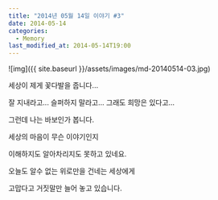 ```yaml
---
title: "2014년 05월 14일 이야기 #3"
date: 2014-05-14
categories:
  - Memory
last_modified_at: 2014-05-14T19:00
---
```


![img]({{ site.baseurl }}/assets/images/md-20140514-03.jpg)


세상이 제게 꽃다발을 줍니다... 

잘 지내라고... 슬퍼하지 말라고... 그래도 희망은 있다고... 

그런데 나는 바보인가 봅니다. 

세상의 마음이 무슨 이야기인지 

이해하지도 알아차리지도 못하고 있네요. 

오늘도 알수 없는 위로만을 건네는 세상에게 

고맙다고 거짓말만 늘어 놓고 있습니다.